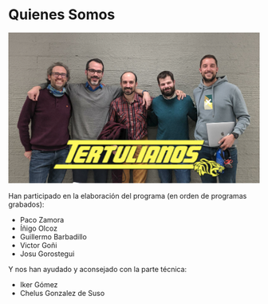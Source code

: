 # Quienes Somos

![primer_podcast](res/primer_podcast.png)

Han participado en la elaboración del programa (en orden de programas grabados):

- Paco Zamora
- Íñigo Olcoz
- Guillermo Barbadillo
- Victor Goñi
- Josu Gorostegui

Y nos han ayudado y aconsejado con la parte técnica:

- Iker Gómez
- Chelus Gonzalez de Suso
